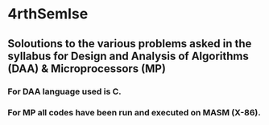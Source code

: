 # 4rthSemIse

## Soloutions to the various problems asked in the syllabus for Design and Analysis of Algorithms (DAA) & Microprocessors (MP)

### For DAA language used is C.
### For MP all codes have been run and executed on MASM (X-86).
